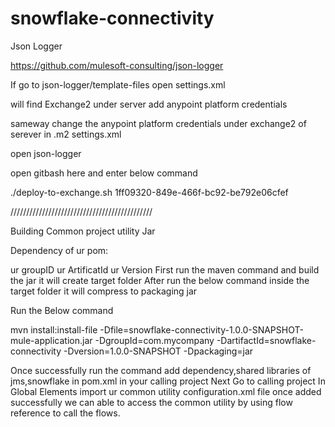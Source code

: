 # snowflake-connectivity

Json Logger

https://github.com/mulesoft-consulting/json-logger

If go to json-logger/template-files   open settings.xml

will find  Exchange2  under server  add anypoint platform credentials

sameway change the anypoint platform credentials under exchange2 of serever in .m2 settings.xml

open json-logger  

open gitbash here and enter below command

./deploy-to-exchange.sh 1ff09320-849e-466f-bc92-be792e06cfef

/////////////////////////////////////////////



Building Common project utility Jar


Dependency of ur pom:

<dependency>
			<groupId>ur groupID</groupId>
			<artifactId>ur ArtificatId</artifactId>
			<version>ur Version</version>
		</dependency>
  First run the maven command and build the jar it will create target folder
  After run the below command inside the target folder it will compress to packaging jar
  

Run the Below command

mvn install:install-file -Dfile=snowflake-connectivity-1.0.0-SNAPSHOT-mule-application.jar  -DgroupId=com.mycompany  -DartifactId=snowflake-connectivity  -Dversion=1.0.0-SNAPSHOT -Dpackaging=jar


Once successfully run the command add dependency,shared libraries of jms,snowflake  in pom.xml in your calling project
Next Go to calling project In Global Elements import ur common utility configuration.xml file once added successfully
we can able to access the common utility by using flow reference to call the flows.



